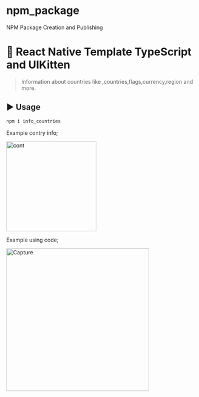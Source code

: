 # npm_package
 NPM Package Creation and Publishing
# :space_invader: React Native Template TypeScript and UIKitten

> Information about countries like ,countries,flags,currency,region and more.


## :arrow_forward: Usage

```sh
npm i info_countries


```
Example contry info;

<img width="237" alt="cont" src="https://user-images.githubusercontent.com/70522562/181260286-da27de9e-f21d-4d5d-9bc1-af47c34a5f36.PNG">

Example using code;

<img width="376" alt="Capture" src="https://user-images.githubusercontent.com/70522562/181260366-9d46ceb0-1280-499e-9fe6-bd2bc812ec29.PNG">